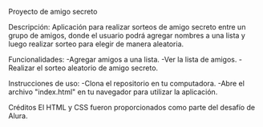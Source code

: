Proyecto de amigo secreto

Descripción:
  Aplicación para realizar sorteos de amigo secreto entre un grupo de amigos, donde el usuario podrá agregar nombres a una lista y luego realizar sorteo para elegir de manera aleatoria.

Funcionalidades:
  -Agregar amigos a una lista.
  -Ver la lista de amigos.
  -Realizar el sorteo aleatorio de amigo secreto.

Instrucciones de uso:
  -Clona el repositorio en tu computadora.
  -Abre el archivo "index.html" en tu navegador para utilizar la aplicación.

Créditos
  El HTML y CSS fueron proporcionados como parte del desafío de Alura.
